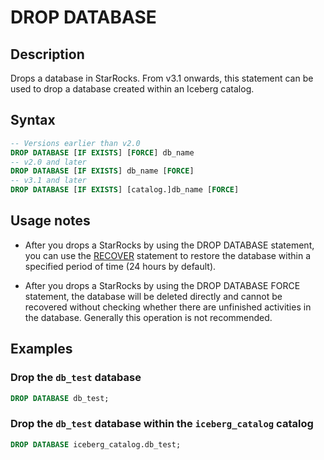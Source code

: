 # DROP DATABASE

## Description

Drops a database in StarRocks. From v3.1 onwards, this statement can be used to drop a database created within an Iceberg catalog.

## Syntax

```SQL
-- Versions earlier than v2.0
DROP DATABASE [IF EXISTS] [FORCE] db_name
-- v2.0 and later
DROP DATABASE [IF EXISTS] db_name [FORCE]
-- v3.1 and later
DROP DATABASE [IF EXISTS] [catalog.]db_name [FORCE]
```

## Usage notes

- After you drops a StarRocks by using the DROP DATABASE statement, you can use the [RECOVER](../data-definition/RECOVER.md) statement to restore the database within a specified period of time (24 hours by default).

- After you drops a StarRocks by using the DROP DATABASE FORCE statement, the database will be deleted directly and cannot be recovered without checking whether there are unfinished activities in the database. Generally this operation is not recommended.

## Examples

### Drop the `db_test` database

```SQL
DROP DATABASE db_test;
```

### Drop the `db_test` database within the `iceberg_catalog` catalog

```SQL
DROP DATABASE iceberg_catalog.db_test;
```
